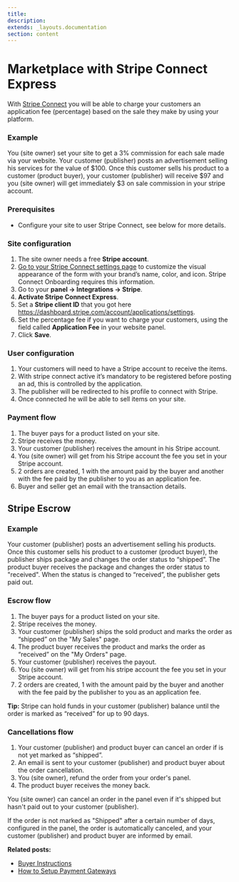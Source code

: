 ```yaml
---
title:
description:
extends: _layouts.documentation
section: content
---
```


# Marketplace with Stripe Connect Express

With [Stripe Connect](https://stripe.com/connect) you will be able to charge your customers an application fee (percentage) based on the sale they make by using your platform.

### Example

You (site owner) set your site to get a 3% commission for each sale made via your website. Your customer (publisher) posts an advertisement selling his services for the value of $100. Once this customer sells his product to a customer (product buyer), your customer (publisher) will receive $97 and you (site owner) will get immediately $3 on sale commission in your stripe account.

### Prerequisites

- Configure your site to user Stripe Connect, see below for more details.

### Site configuration

1. The site owner needs a free **Stripe account**.
2. [Go to your Stripe Connect settings page](https://dashboard.stripe.com/account/applications/settings) to customize the visual appearance of the form with your brand’s name, color, and icon. Stripe Connect Onboarding requires this information.
4. Go to your **panel -> Integrations -> Stripe**.
5. **Activate Stripe Connect Express**.
6. Set a **Stripe client ID** that you got here https://dashboard.stripe.com/account/applications/settings.
7. Set the percentage fee if you want to charge your customers, using the field called **Application Fee** in your website panel.
8. Click **Save**.

### User configuration

1. Your customers will need to have a Stripe account to receive the items.
2. With stripe connect active it’s mandatory to be registered before posting an ad, this is controlled by the application.
3. The publisher will be redirected to his profile to connect with Stripe.
4. Once connected he will be able to sell items on your site.

### Payment flow

1. The buyer pays for a product listed on your site.
2. Stripe receives the money.
3. Your customer (publisher) receives the amount in his Stripe account.
4. You (site owner) will get from his Stripe account the fee you set in your Stripe account.
5. 2 orders are created, 1 with the amount paid by the buyer and another with the fee paid by the publisher to you as an application fee.
6. Buyer and seller get an email with the transaction details.

## Stripe Escrow

### Example

Your customer (publisher) posts an advertisement selling his products. Once this customer sells his product to a customer (product buyer), the publisher ships package and changes the order status to “shipped”. The product buyer receives the package and changes the order status to "received". When the status is changed to “received”, the publisher gets paid out.

### Escrow flow

1. The buyer pays for a product listed on your site.
2. Stripe receives the money.
3. Your customer (publisher) ships the sold product and marks the order as “shipped” on the "My Sales" page.
4. The product buyer receives the product and marks the order as “received” on the "My Orders" page.
5. Your customer (publisher) receives the payout.
6. You (site owner) will get from his stripe account the fee you set in your Stripe account.
7. 2 orders are created, 1 with the amount paid by the buyer and another with the fee paid by the publisher to you as an application fee.

**Tip:** Stripe can hold funds in your customer (publisher) balance until the order is marked as “received” for up to 90 days.

### Cancellations flow

1. Your customer (publisher) and product buyer can cancel an order if is not yet marked as “shipped”.
2. An email is sent to your customer (publisher) and product buyer about the order cancellation.
3. You (site owner), refund the order from your order's panel.
4. The product buyer receives the money back.

You (site owner) can cancel an order in the panel even if it's shipped but hasn't paid out to your customer (publisher).

If the order is not marked as "Shipped" after a certain number of days, configured in the panel, the
order is automatically canceled, and your customer (publisher) and product buyer are informed by email.

**Related posts:**

-  [Buyer Instructions](/docs/custom-fields-buyer-instructions)
-  [How to Setup Payment Gateways](/docs/payment-set-up-payment-gateways)
